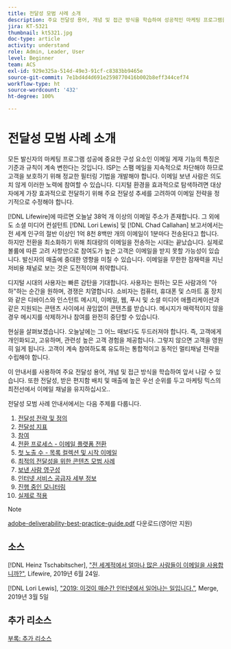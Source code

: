 ```yaml
---
title: 전달성 모범 사례 소개
description: 주요 전달성 용어, 개념 및 접근 방식을 학습하여 성공적인 마케팅 프로그램을 위한 역량을 확보하십시오.
jira: KT-5321
thumbnail: kt5321.jpg
doc-type: article
activity: understand
role: Admin, Leader, User
level: Beginner
team: ACS
exl-id: 929e325a-514d-49e3-91cf-c8383bb9465e
source-git-commit: 7e1bd4d4d691e2598770416b002b8eff344cef74
workflow-type: ht
source-wordcount: '432'
ht-degree: 100%

---
```


# 전달성 모범 사례 소개

모든 발신자의 마케팅 프로그램 성공에 중요한 구성 요소인 이메일 게재 기능의 특징은 기준과 규칙이 계속 변한다는 것입니다. ISP는 스팸 메일을 지속적으로 차단해야 하므로 고객을 보호하기 위해 정교한 필터링 기법을 개발해야 합니다. 이메일 보낸 사람은 의도치 않게 이러한 노력에 참여할 수 있습니다. 디지털 환경을 효과적으로 탐색하려면 대상자에게 가장 효과적으로 전달하기 위해 주요 전달성 추세를 고려하여 이메일 전략을 정기적으로 수정해야 합니다.

[!DNL Lifewire]에 따르면 오늘날 38억 개 이상의 이메일 주소가 존재합니다. 그 외에도 소셜 미디어 컨설턴트 [!DNL Lori Lewis] 및 [!DNL Chad Callahan] 보고서에서는 전 세계 인구의 절반 이상인 1억 8천 8백만 개의 이메일이 1분마다 전송된다고 합니다. 하지만 전환을 최소화하기 위해 최대량의 이메일을 전송하는 시대는 끝났습니다. 실제로 볼륨에 따른 고려 사항만으로 참여도가 높은 고객은 이메일을 받지 못할 가능성이 있습니다. 발신자의 매출에 중대한 영향을 미칠 수 있습니다. 이메일을 무한한 잠재력을 지닌 저비용 채널로 보는 것은 도전적이며 취약합니다.

디지털 시대의 사용자는 빠른 감탄을 기대합니다. 사용자는 원하는 모든 사람과의 &quot;아하&quot;하는 순간을 원하며, 경쟁은 치열합니다. 소비자는 컴퓨터, 휴대폰 및 스마트 홈 장치와 같은 디바이스와 인스턴트 메시지, 이메일, 웹, 푸시 및 소셜 미디어 애플리케이션과 같은 지원되는 콘텐츠 사이에서 끊임없이 콘텐츠를 받습니다. 메시지가 매력적이지 않을 경우 메시지를 삭제하거나 참여를 완전히 중단할 수 있습니다.

현실을 살펴보겠습니다. 오늘날에는 그 어느 때보다도 두드러져야 합니다. 즉, 고객에게 개인화되고, 고유하며, 관련성 높은 고객 경험을 제공합니다. 그렇지 않으면 고객을 영원히 잃게 됩니다. 고객이 계속 참여하도록 유도하는 통합적이고 동적인 멀티채널 전략을 수립해야 합니다.

이 안내서를 사용하여 주요 전달성 용어, 개념 및 접근 방식을 학습하여 앞서 나갈 수 있습니다. 또한 전달성, 받은 편지함 배치 및 매출에 높은 우선 순위를 두고 마케팅 믹스의 최전선에서 이메일 채널을 유지하십시오..

전달성 모범 사례 안내서에서는 다음 주제를 다룹니다.

1. [전달성 전략 및 정의](/help/deliverability-strategy-and-definition.md)
2. [전달성 지표](/help/metrics/metrics-overview.md)
3. [참여](/help/engagement.md)
4. [전환 프로세스 - 이메일 플랫폼 전환](/help/transition-process/switching-email-platforms.md)
5. [첫 노출 수 - 목록 컬렉션 및 시작 이메일](/help/first-impressions/address-collection-and-list-growth.md)
6. [최적의 전달성을 위한 콘텐츠 모범 사례](/help/content-best-practices-for-optimal-delivery.md)
7. [보낸 사람 영구성](/help/sender-permanence.md)
8. [인터넷 서비스 공급자 세부 정보](/help/internet-service-provider-specifics/overview.md)
9. [진행 중인 모니터링](/help/ongoing-monitoring.md)
10. [실제로 적용](/help/putting-it-in-practice.md)

>[!NOTE]
>
>[adobe-deliverability-best-practice-guide.pdf](/help/assets/adobe-deliverability-best-practice-guide.pdf) 다운로드(영어만 지원)

## 소스

[!DNL Heinz Tschabitscher], [&quot;전 세계적에서 얼마나 많은 사람들이 이메일을 사용합니까?&quot;](https://www.lifewire.com/how-many-email-users-are-there-1171213), Lifewire, 2019년 6월 24일.

[!DNL Lori Lewis], [&quot;2019: 이것이 매순간 인터넷에서 일어나는 일입니다.”](https://www.allaccess.com/merge/archive/29580/2019-this-is-what-happens-in-an-internet-minute), Merge, 2019년 3월 5일

## 추가 리소스

[부록: 추가 리소스](/help/additional-resources/general-resources.md)

